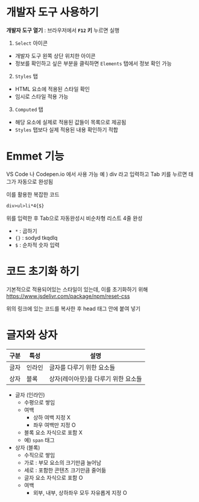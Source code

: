 # 개발자 도구 사용하기
**개발자 도구 열기** : 브라우저에서 **`F12` 키** 누르면 실행

1. `Select` 아이콘
  - 개발자 도구 왼쪽 상단 위치한 아이콘
  - 정보를 확인하고 싶은 부분을 클릭하면 `Elements` 탭에서 정보 확인 가능
2. `Styles` 탭
  -  HTML 요소에 적용된 스타일 확인
  -  임시로 스타일 적용 가능
3. `Computed` 탭
  - 해당 요소에 실제로 적용된 값들이 목록으로 제공됨
  - `Styles` 탭보다 실제 적용된 내용 확인하기 적합

# Emmet 기능
VS Code 나 Codepen.io 에서 사용 가능
예 ) div 라고 입력하고 Tab 키를 누르면 태그가 자동으로 완성됨

이를 활용한 복잡한 코드
```html
div>ul>li*4{$}
```
위를 입력한 후 Tab으로 자동완성시 비순차형 리스트 4줄 완성

- `*` : 곱하기
- `{}` : sodyd tkqdlq
- `$` : 순차적 숫자 입력

# 코드 초기화 하기
기본적으로 적용되어있는 스타일이 있는데, 이를 초기화하기 위해 
https://www.jsdelivr.com/package/npm/reset-css

위의 링크에 있는 코드를 복사한 후 head 태그 안에 붙여 넣기


# 글자와 상자
|구분|특성|설명|
|-|-|-|
|글자|인라인|글자를 다루기 위한 요소들|
|상자|블록|상자(레이아웃)을 다루기 위한 요소들|

- 글자 (인라인)
  - 수평으로 쌓임
  - 여백
    - 상하 여백 지정 X
    - 좌우 여백만 지정 O
  - 블록 요소 자식으로 포함 X
  - 예) `span` 태그
- 상자 (블록)
  - 수직으로 쌓임
  - 가로 : 부모 요소의 크기만큼 늘어남
  - 세로 : 포함한 콘텐츠 크기만큼 줄어듦
  - 글자 요소 자식으로 포함 O
  - 여백
    - 외부, 내부, 상하좌우 모두 자유롭게 지정 O